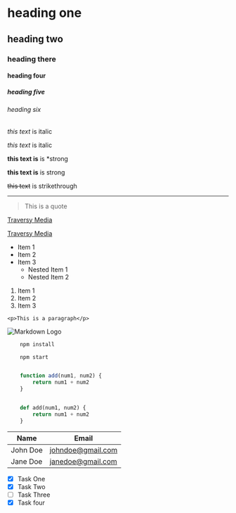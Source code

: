 # heading one
## heading two
### heading there
#### heading four
##### heading five 
###### heading six

<!-- Italics -->
*this text* is italic

_this text_ is italic

<!-- Strong -->
**this text is** is \*strong

__this text is__ is strong

<!-- Strikethough -->
~~this text~~ is strikethrough

<!-- Horizontal Rule -->
---

<!-- Blockquote -->
>This is a quote

<!-- Links -->
[Traversy Media](http://www.traversymedia.com)

[Traversy Media](http://www.traversymedia.com "Traversy Media")

<!-- UL -->
* Item 1
* Item 2
* Item 3
    * Nested Item 1
    * Nested Item 2
  
<!-- OL -->
1. Item 1
1. Item 2
2. Item 3

<!-- Inline Codeblock -->
`<p>This is a paragraph</p>`

<!-- Image -->
![Markdown Logo](https://markdown-here.com/img/icon256.png)

<!-- Github Markdown -->

<!-- Code blocks-->

```bash
    npm install

    npm start

```

```javascript

    function add(num1, num2) {
        return num1 + num2
    }

```

```python

    def add(num1, num2) {
        return num1 + num2
    }

```

<!-- Tables -->
| Name      | Email              |
| ----------| --------           |
| John Doe  | johndoe@gmail.com  |
| Jane Doe  | janedoe@gmail.com  |

<!-- Task Lists -->
* [x] Task One
* [x] Task Two
* [ ] Task Three
* [x] Task four